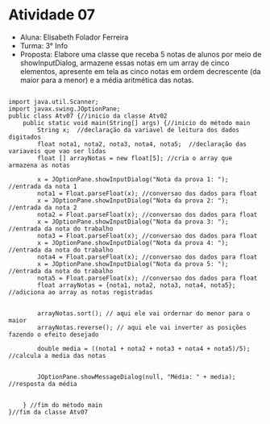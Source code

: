 # Atividade 07
* Aluna: Elisabeth Folador Ferreira
* Turma: 3° Info 
* Proposta: Elabore uma classe que receba 5 notas de alunos por meio de showInputDialog, 
armazene essas notas em um array de cinco elementos, apresente em tela as cinco notas 
em ordem decrescente (da maior para a menor) e a média aritmética das notas.

```

import java.util.Scanner;
import javax.swing.JOptionPane;
public class Atv07 {//inicio da classe Atv02
    public static void main(String[] args) {//inicio do método main 
        String x;  //declaração da variavel de leitura dos dados digitados
        float nota1, nota2, nota3, nota4, nota5;  //declaração das variaveis que vao ser lidas
        float [] arrayNotas = new float[5]; //cria o array que armazena as notas

        x = JOptionPane.showInputDialog("Nota da prova 1: "); //entrada da nota 1
        nota1 = Float.parseFloat(x); //conversao dos dados para float
        x = JOptionPane.showInputDialog("Nota da prova 2: "); //entrada da nota 2
        nota2 = Float.parseFloat(x); //conversao dos dados para float
        x = JOptionPane.showInputDialog("Nota da prova 3: "); //entrada da nota do trabalho
        nota3 = Float.parseFloat(x); //conversao dos dados para float
        x = JOptionPane.showInputDialog("Nota da prova 4: "); //entrada da nota do trabalho
        nota4 = Float.parseFloat(x); //conversao dos dados para float
        x = JOptionPane.showInputDialog("Nota da prova 5: "); //entrada da nota do trabalho
        nota5 = Float.parseFloat(x); //conversao dos dados para float
        float arrayNotas = {nota1, nota2, nota3, nota4, nota5}; //adiciona ao array as notas registradas
        

        arrayNotas.sort(); // aqui ele vai ordernar do menor para o maior
        arrayNotas.reverse(); // aqui ele vai inverter as posições fazendo o efeito desejado

        double media = ((nota1 + nota2 + nota3 + nota4 + nota5)/5); //calcula a media das notas


        JOptionPane.showMessageDialog(null, "Média: " + media); //resposta da média 


    } //fim do método main
}//fim da classe Atv07
